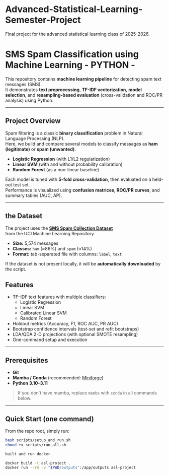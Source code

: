 # Advanced-Statistical-Learning-Semester-Project
Final project for the advanced statistical learning class of 2025-2026.

# SMS Spam Classification using Machine Learning - PYTHON -

This repository contains **machine learning pipeline** for detecting spam text messages (SMS).  
It demonstrates **text preprocessing**, **TF-IDF vectorization**, **model selection**, and **resampling-based evaluation** (cross-validation and ROC/PR analysis) using Python.

---

## Project Overview

Spam filtering is a classic **binary classification** problem in Natural Language Processing (NLP).  
Here, we build and compare several models to classify messages as **ham (legitimate)** or **spam (unwanted)**:

- **Logistic Regression** (with L1/L2 regularization)  
- **Linear SVM** (with and without probability calibration)  
- **Random Forest** (as a non-linear baseline)

Each model is tuned with **5-fold cross-validation**, then evaluated on a held-out test set.  
Performance is visualized using **confusion matrices**, **ROC/PR curves**, and summary tables (AUC, AP).

---

## the Dataset

The project uses the [**SMS Spam Collection Dataset**](https://archive.ics.uci.edu/ml/datasets/SMS+Spam+Collection)  
from the UCI Machine Learning Repository.

- **Size:** 5,574 messages  
- **Classes:** `ham` (≈86%) and `spam` (≈14%)  
- **Format:** tab-separated file with columns: `label`, `text`

If the dataset is not present locally, it will be **automatically downloaded** by the script.


## Features

- TF–IDF text features with multiple classifiers:
  - Logistic Regression  
  - Linear SVM  
  - Calibrated Linear SVM  
  - Random Forest
- Holdout metrics (Accuracy, F1, ROC AUC, PR AUC)
- Bootstrap confidence intervals (test-set and refit bootstraps)
- LDA/QDA 2-D projections (with optional SMOTE resampling)
- One-command setup and execution

---

## Prerequisites

- **Git**
- **Mamba / Conda** (recommended: [Miniforge](https://github.com/conda-forge/miniforge))
- **Python 3.10–3.11**

> If you don’t have mamba, replace `mamba` with `conda` in all commands below.

---

## Quick Start (one command)

From the repo root, simply run:

```bash
bash scripts/setup_and_run.sh
chmod +x scripts/run_all.sh

built and run docker

docker build -t asl-project .
docker run --rm -v "$PWD/outputs":/app/outputs asl-project
